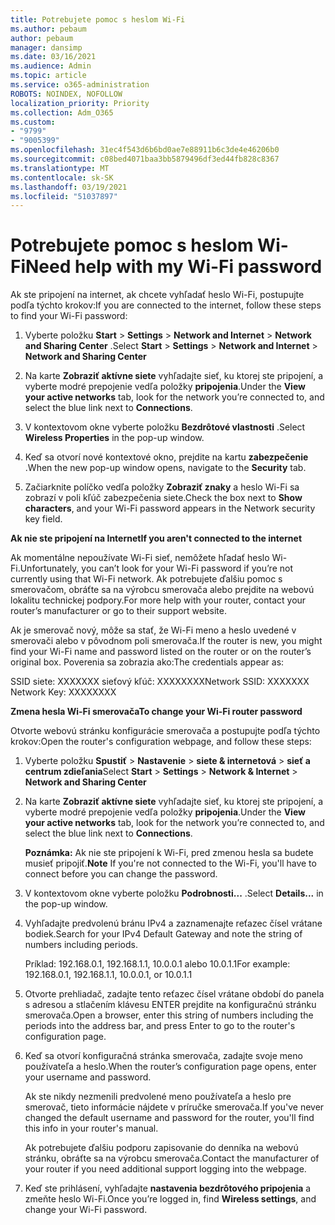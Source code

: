 ```yaml
---
title: Potrebujete pomoc s heslom Wi-Fi
ms.author: pebaum
author: pebaum
manager: dansimp
ms.date: 03/16/2021
ms.audience: Admin
ms.topic: article
ms.service: o365-administration
ROBOTS: NOINDEX, NOFOLLOW
localization_priority: Priority
ms.collection: Adm_O365
ms.custom:
- "9799"
- "9005399"
ms.openlocfilehash: 31ec4f543d6b6bd0ae7e88911b6c3de4e46206b0
ms.sourcegitcommit: c08bed4071baa3bb5879496df3ed44fb828c8367
ms.translationtype: MT
ms.contentlocale: sk-SK
ms.lasthandoff: 03/19/2021
ms.locfileid: "51037897"
---
```

# <a name="need-help-with-my-wi-fi-password"></a><span data-ttu-id="ce786-102">Potrebujete pomoc s heslom Wi-Fi</span><span class="sxs-lookup"><span data-stu-id="ce786-102">Need help with my Wi-Fi password</span></span>

<span data-ttu-id="ce786-103">Ak ste pripojení na internet, ak chcete vyhľadať heslo Wi-Fi, postupujte podľa týchto krokov:</span><span class="sxs-lookup"><span data-stu-id="ce786-103">If you are connected to the internet, follow these steps to find your Wi-Fi password:</span></span>

1. <span data-ttu-id="ce786-104">Vyberte položku **Start**  >  **Settings**  >  **Network and Internet**  >  **Network and Sharing Center** .</span><span class="sxs-lookup"><span data-stu-id="ce786-104">Select **Start** > **Settings** > **Network and Internet** > **Network and Sharing Center**</span></span>

1. <span data-ttu-id="ce786-105">Na karte **Zobraziť aktívne siete** vyhľadajte sieť, ku ktorej ste pripojení, a vyberte modré prepojenie vedľa položky **pripojenia**.</span><span class="sxs-lookup"><span data-stu-id="ce786-105">Under the **View your active networks** tab, look for the network you’re connected to, and select the blue link next to **Connections**.</span></span>

1. <span data-ttu-id="ce786-106">V kontextovom okne vyberte položku **Bezdrôtové vlastnosti** .</span><span class="sxs-lookup"><span data-stu-id="ce786-106">Select **Wireless Properties** in the pop-up window.</span></span>

1. <span data-ttu-id="ce786-107">Keď sa otvorí nové kontextové okno, prejdite na kartu **zabezpečenie** .</span><span class="sxs-lookup"><span data-stu-id="ce786-107">When the new pop-up window opens, navigate to the **Security** tab.</span></span>

1. <span data-ttu-id="ce786-108">Začiarknite políčko vedľa položky **Zobraziť znaky** a heslo Wi-Fi sa zobrazí v poli kľúč zabezpečenia siete.</span><span class="sxs-lookup"><span data-stu-id="ce786-108">Check the box next to **Show characters**, and your Wi-Fi password appears in the Network security key field.</span></span>

<span data-ttu-id="ce786-109">**Ak nie ste pripojení na Internet**</span><span class="sxs-lookup"><span data-stu-id="ce786-109">**If you aren't connected to the internet**</span></span>

<span data-ttu-id="ce786-110">Ak momentálne nepoužívate Wi-Fi sieť, nemôžete hľadať heslo Wi-Fi.</span><span class="sxs-lookup"><span data-stu-id="ce786-110">Unfortunately, you can’t look for your Wi-Fi password if you’re not currently using that Wi-Fi network.</span></span> <span data-ttu-id="ce786-111">Ak potrebujete ďalšiu pomoc s smerovačom, obráťte sa na výrobcu smerovača alebo prejdite na webovú lokalitu technickej podpory.</span><span class="sxs-lookup"><span data-stu-id="ce786-111">For more help with your router, contact your router’s manufacturer or go to their support website.</span></span>

<span data-ttu-id="ce786-112">Ak je smerovač nový, môže sa stať, že Wi-Fi meno a heslo uvedené v smerovači alebo v pôvodnom poli smerovača.</span><span class="sxs-lookup"><span data-stu-id="ce786-112">If the router is new, you might find your Wi-Fi name and password listed on the router or on the router’s original box.</span></span> <span data-ttu-id="ce786-113">Poverenia sa zobrazia ako:</span><span class="sxs-lookup"><span data-stu-id="ce786-113">The credentials appear as:</span></span>

<span data-ttu-id="ce786-114">SSID siete: XXXXXXX sieťový kľúč: XXXXXXXX</span><span class="sxs-lookup"><span data-stu-id="ce786-114">Network SSID: XXXXXXX Network Key: XXXXXXXX</span></span>

<span data-ttu-id="ce786-115">**Zmena hesla Wi-Fi smerovača**</span><span class="sxs-lookup"><span data-stu-id="ce786-115">**To change your Wi-Fi router password**</span></span>

<span data-ttu-id="ce786-116">Otvorte webovú stránku konfigurácie smerovača a postupujte podľa týchto krokov:</span><span class="sxs-lookup"><span data-stu-id="ce786-116">Open the router's configuration webpage, and follow these steps:</span></span>

1. <span data-ttu-id="ce786-117">Vyberte položku **Spustiť**  >  **Nastavenie**  >  **siete & internetová**  >  **sieť a centrum zdieľania**</span><span class="sxs-lookup"><span data-stu-id="ce786-117">Select **Start** > **Settings** > **Network & Internet** > **Network and Sharing Center**</span></span>

1. <span data-ttu-id="ce786-118">Na karte **Zobraziť aktívne siete** vyhľadajte sieť, ku ktorej ste pripojení, a vyberte modré prepojenie vedľa položky **pripojenia**.</span><span class="sxs-lookup"><span data-stu-id="ce786-118">Under the **View your active networks** tab, look for the network you’re connected to, and select the blue link next to **Connections**.</span></span>

    <span data-ttu-id="ce786-119">**Poznámka:** Ak nie ste pripojení k Wi-Fi, pred zmenou hesla sa budete musieť pripojiť.</span><span class="sxs-lookup"><span data-stu-id="ce786-119">**Note** If you're not connected to the Wi-Fi, you'll have to connect before you can change the password.</span></span>

1. <span data-ttu-id="ce786-120">V kontextovom okne vyberte položku **Podrobnosti...** .</span><span class="sxs-lookup"><span data-stu-id="ce786-120">Select **Details...** in the pop-up window.</span></span>

1. <span data-ttu-id="ce786-121">Vyhľadajte predvolenú bránu IPv4 a zaznamenajte reťazec čísel vrátane bodiek.</span><span class="sxs-lookup"><span data-stu-id="ce786-121">Search for your IPv4 Default Gateway and note the string of numbers including periods.</span></span>

    <span data-ttu-id="ce786-122">Príklad: 192.168.0.1, 192.168.1.1, 10.0.0.1 alebo 10.0.1.1</span><span class="sxs-lookup"><span data-stu-id="ce786-122">For example: 192.168.0.1, 192.168.1.1, 10.0.0.1, or 10.0.1.1</span></span>

1. <span data-ttu-id="ce786-123">Otvorte prehliadač, zadajte tento reťazec čísel vrátane období do panela s adresou a stlačením klávesu ENTER prejdite na konfiguračnú stránku smerovača.</span><span class="sxs-lookup"><span data-stu-id="ce786-123">Open a browser, enter this string of numbers including the periods into the address bar, and press Enter to go to the router's configuration page.</span></span>

1. <span data-ttu-id="ce786-124">Keď sa otvorí konfiguračná stránka smerovača, zadajte svoje meno používateľa a heslo.</span><span class="sxs-lookup"><span data-stu-id="ce786-124">When the router’s configuration page opens, enter your username and password.</span></span>

    <span data-ttu-id="ce786-125">Ak ste nikdy nezmenili predvolené meno používateľa a heslo pre smerovač, tieto informácie nájdete v príručke smerovača.</span><span class="sxs-lookup"><span data-stu-id="ce786-125">If you've never changed the default username and password for the router, you'll find this info in your router's manual.</span></span>

    <span data-ttu-id="ce786-126">Ak potrebujete ďalšiu podporu zapisovanie do denníka na webovú stránku, obráťte sa na výrobcu smerovača.</span><span class="sxs-lookup"><span data-stu-id="ce786-126">Contact the manufacturer of your router if you need additional support logging into the webpage.</span></span>

1. <span data-ttu-id="ce786-127">Keď ste prihlásení, vyhľadajte **nastavenia bezdrôtového pripojenia** a zmeňte heslo Wi-Fi.</span><span class="sxs-lookup"><span data-stu-id="ce786-127">Once you’re logged in, find **Wireless settings**, and change your Wi-Fi password.</span></span>